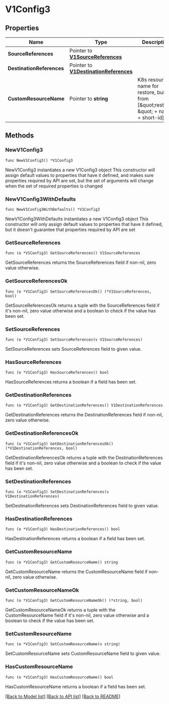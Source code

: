 # V1Config3

## Properties

Name | Type | Description | Notes
------------ | ------------- | ------------- | -------------
**SourceReferences** | Pointer to [**V1SourceReferences**](V1SourceReferences.md) |  | [optional] 
**DestinationReferences** | Pointer to [**V1DestinationReferences**](V1DestinationReferences.md) |  | [optional] 
**CustomResourceName** | Pointer to **string** | K8s resource name for restore, built from [\&quot;restore-\&quot; + name + short-id]. | [optional] [readonly] 

## Methods

### NewV1Config3

`func NewV1Config3() *V1Config3`

NewV1Config3 instantiates a new V1Config3 object
This constructor will assign default values to properties that have it defined,
and makes sure properties required by API are set, but the set of arguments
will change when the set of required properties is changed

### NewV1Config3WithDefaults

`func NewV1Config3WithDefaults() *V1Config3`

NewV1Config3WithDefaults instantiates a new V1Config3 object
This constructor will only assign default values to properties that have it defined,
but it doesn't guarantee that properties required by API are set

### GetSourceReferences

`func (o *V1Config3) GetSourceReferences() V1SourceReferences`

GetSourceReferences returns the SourceReferences field if non-nil, zero value otherwise.

### GetSourceReferencesOk

`func (o *V1Config3) GetSourceReferencesOk() (*V1SourceReferences, bool)`

GetSourceReferencesOk returns a tuple with the SourceReferences field if it's non-nil, zero value otherwise
and a boolean to check if the value has been set.

### SetSourceReferences

`func (o *V1Config3) SetSourceReferences(v V1SourceReferences)`

SetSourceReferences sets SourceReferences field to given value.

### HasSourceReferences

`func (o *V1Config3) HasSourceReferences() bool`

HasSourceReferences returns a boolean if a field has been set.

### GetDestinationReferences

`func (o *V1Config3) GetDestinationReferences() V1DestinationReferences`

GetDestinationReferences returns the DestinationReferences field if non-nil, zero value otherwise.

### GetDestinationReferencesOk

`func (o *V1Config3) GetDestinationReferencesOk() (*V1DestinationReferences, bool)`

GetDestinationReferencesOk returns a tuple with the DestinationReferences field if it's non-nil, zero value otherwise
and a boolean to check if the value has been set.

### SetDestinationReferences

`func (o *V1Config3) SetDestinationReferences(v V1DestinationReferences)`

SetDestinationReferences sets DestinationReferences field to given value.

### HasDestinationReferences

`func (o *V1Config3) HasDestinationReferences() bool`

HasDestinationReferences returns a boolean if a field has been set.

### GetCustomResourceName

`func (o *V1Config3) GetCustomResourceName() string`

GetCustomResourceName returns the CustomResourceName field if non-nil, zero value otherwise.

### GetCustomResourceNameOk

`func (o *V1Config3) GetCustomResourceNameOk() (*string, bool)`

GetCustomResourceNameOk returns a tuple with the CustomResourceName field if it's non-nil, zero value otherwise
and a boolean to check if the value has been set.

### SetCustomResourceName

`func (o *V1Config3) SetCustomResourceName(v string)`

SetCustomResourceName sets CustomResourceName field to given value.

### HasCustomResourceName

`func (o *V1Config3) HasCustomResourceName() bool`

HasCustomResourceName returns a boolean if a field has been set.


[[Back to Model list]](../README.md#documentation-for-models) [[Back to API list]](../README.md#documentation-for-api-endpoints) [[Back to README]](../README.md)


